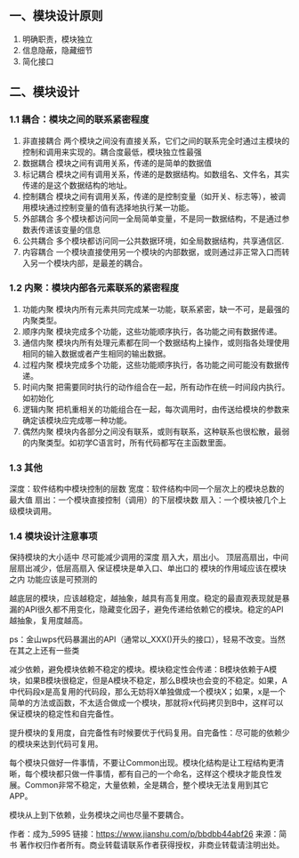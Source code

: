 ## 一、模块设计原则

1. 明确职责，模块独立
2. 信息隐蔽，隐藏细节
3. 简化接口

## 二、模块设计

### 1.1 耦合：模块之间的联系紧密程度

1. 非直接耦合
两个模块之间没有直接关系，它们之间的联系完全时通过主模块的控制和调用来实现的。耦合度最低，模块独立性最强
2. 数据耦合
模块之间有调用关系，传递的是简单的数据值
3. 标记耦合
模块之间有调用关系，传递的是数据结构。如数组名、文件名，其实传递的是这个数据结构的地址。
4. 控制耦合
模块之间有调用关系，传递的是控制变量（如开关、标志等），被调用模块通过控制变量的值有选择地执行某一功能。
5. 外部耦合
多个模块都访问同一全局简单变量，不是同一数据结构，不是通过参数表传递该变量的信息
6. 公共耦合
多个模块都访问同一公共数据环境，如全局数据结构，共享通信区.
7. 内容耦合
一个模块直接使用另一个模块的内部数据，或则通过非正常入口而转入另一个模块内部，是最差的耦合。

### 1.2 内聚：模块内部各元素联系的紧密程度

1. 功能内聚
模块内所有元素共同完成某一功能，联系紧密，缺一不可，是最强的内聚类型。
2. 顺序内聚
模块完成多个功能，这些功能顺序执行，各功能之间有数据传递。
3. 通信内聚
模块内所有处理元素都在同一个数据结构上操作，或则指各处理使用相同的输入数据或者产生相同的输出数据。
4. 过程内聚
模块完成多个功能，这些功能顺序执行，各功能之间可能没有数据传递。
5. 时间内聚
把需要同时执行的动作组合在一起，所有动作在统一时间段内执行。如初始化
6. 逻辑内聚
把机重相关的功能组合在一起，每次调用时，由传送给模块的参数来确定该模块应完成哪一种功能。
7. 偶然内聚
模块内各部分之间没有联系，或则有联系，这种联系也很松散，最弱的内聚类型。如初学C语言时，所有代码都写在主函数里面。

### 1.3 其他

深度：软件结构中模块控制的层数
宽度：软件结构中同一个层次上的模块总数的最大值
扇出：一个模块直接控制（调用）的下层模块数
扇入：一个模块被几个上级模块调用。

### 1.4 模块设计注意事项

保持模块的大小适中
尽可能减少调用的深度
扇入大，扇出小。
顶层高扇出，中间层扇出减少，低层高扇入
保证模块是单入口、单出口的
模块的作用域应该在模块之内
功能应该是可预测的



越底层的模块，应该越稳定，越抽象，越具有高复用度。稳定的最直观表现就是暴漏的API很久都不用变化，隐藏变化因子，避免传递给依赖它的模块。稳定的API越抽象，复用度越高。

ps：金山wps代码暴漏出的API（通常以_XXX()开头的接口），轻易不改变。当然在其之上还有一些类

减少依赖，避免模块依赖不稳定的模块。模块稳定性会传递：B模块依赖于A模块，如果B模块很稳定，但是A模块不稳定，那么B模块也会变的不稳定。如果，A中代码段x是高复用的代码段，那么无妨将X单独做成一个模块X；如果，x是一个简单的方法或函数，不太适合做成一个模块，那就将x代码拷贝到B中，这样可以保证模块的稳定性和自完备性。

提升模块的复用度，自完备性有时候要优于代码复用。自完备性：尽可能的依赖少的模块来达到代码可复用。

每个模块只做好一件事情，不要让Common出现。模块化结构是让工程结构更清晰，每个模块都只做一件事情，都有自己的一个命名，这样这个模块才能良性发展。Common非常不稳定，大量依赖，全是耦合，整个模块无法复用到其它APP。

模块从上到下依赖，业务模块之间也尽量不要耦合。



作者：成为_5995
链接：https://www.jianshu.com/p/bbdbb44abf26
来源：简书
著作权归作者所有。商业转载请联系作者获得授权，非商业转载请注明出处。